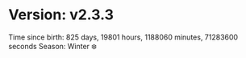 # Version: v2.3.3
Time since birth: 825 days, 19801 hours, 1188060 minutes, 71283600 seconds
Season: Winter ❄️
